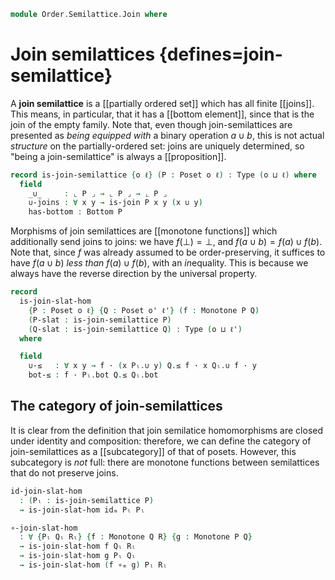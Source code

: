 <!--
```agda
open import Cat.Functor.Subcategory
open import Cat.Prelude

open import Data.Fin.Indexed
open import Data.Fin.Finite
open import Data.Fin.Base hiding (_≤_)

open import Order.Diagram.Bottom
open import Order.Diagram.Join
open import Order.Diagram.Lub
open import Order.Base

import Cat.Reasoning

import Order.Diagram.Join.Reasoning as Joins
import Order.Reasoning
```
-->

```agda
module Order.Semilattice.Join where
```

# Join semilattices {defines=join-semilattice}

A **join semilattice** is a [[partially ordered set]] which has all
finite [[joins]]. This means, in particular, that it has a [[bottom
element]], since that is the join of the empty family. Note that, even
though join-semilattices are presented as _being equipped with_ a binary
operation $a \cup b$, this is not actual *structure* on the
partially-ordered set: joins are uniquely determined, so "being a
join-semilattice" is always a [[proposition]].

```agda
record is-join-semilattice {o ℓ} (P : Poset o ℓ) : Type (o ⊔ ℓ) where
  field
    _∪_     : ⌞ P ⌟ → ⌞ P ⌟ → ⌞ P ⌟
    ∪-joins : ∀ x y → is-join P x y (x ∪ y)
    has-bottom : Bottom P
```

<!--
```agda
  infixr 24 _∪_

  open Joins ∪-joins public
  open Bottom has-bottom using (bot; ¡) public

abstract
  is-join-semilattice-is-prop
    : ∀ {o ℓ} {P : Poset o ℓ}
    → is-prop (is-join-semilattice P)
  is-join-semilattice-is-prop {P = P} p q = path where
    open Order.Diagram.Bottom P using (H-Level-Bottom)
    open is-join-semilattice
    module p = is-join-semilattice p
    module q = is-join-semilattice q

    joinp : ∀ x y → x p.∪ y ≡ x q.∪ y
    joinp x y = join-unique (p.∪-joins x y) (q.∪-joins x y)

    path : p ≡ q
    path i ._∪_ x y     = joinp x y i
    path i .∪-joins x y = is-prop→pathp (λ i → hlevel {T = is-join P x y (joinp x y i)} 1) (p.∪-joins x y) (q.∪-joins x y) i
    path i .has-bottom  = hlevel {T = Bottom P} 1 p.has-bottom q.has-bottom i

private variable
  o ℓ o' ℓ' : Level
  P Q R : Poset o ℓ

instance
  H-Level-is-join-semilattice : ∀ {n} → H-Level (is-join-semilattice P) (suc n)
  H-Level-is-join-semilattice = prop-instance is-join-semilattice-is-prop
```
-->

Morphisms of join semilattices are [[monotone functions]] which
additionally send joins to joins: we have $f(\bot) = \bot$, and $f(a
\cup b) = f(a) \cup f(b)$. Note that, since $f$ was already assumed to
be order-preserving, it suffices to have $f(a \cup b)$ *less than* $f(a)
\cup f(b)$, with an *in*equality. This is because we always have the
reverse direction by the universal property.

```agda
record
  is-join-slat-hom
    {P : Poset o ℓ} {Q : Poset o' ℓ'} (f : Monotone P Q)
    (P-slat : is-join-semilattice P)
    (Q-slat : is-join-semilattice Q) : Type (o ⊔ ℓ')
  where
```

<!--
```agda
  no-eta-equality
  private
    module P = Poset P
    module Pₗ = is-join-semilattice P-slat
    module Q = Order.Reasoning Q
    module Qₗ = is-join-semilattice Q-slat
    open is-join
```
-->

```agda
  field
    ∪-≤   : ∀ x y → f · (x Pₗ.∪ y) Q.≤ f · x Qₗ.∪ f · y
    bot-≤ : f · Pₗ.bot Q.≤ Qₗ.bot
```

<!--
```agda
  pres-∪ : ∀ x y → f · (x Pₗ.∪ y) ≡ f · x Qₗ.∪ f · y
  pres-∪ x y = Q.≤-antisym (∪-≤ x y) $ Qₗ.∪-universal (f · (x Pₗ.∪ y))
    (f .pres-≤ Pₗ.l≤∪)
    (f .pres-≤ Pₗ.r≤∪)

  pres-bot : f · Pₗ.bot ≡ Qₗ.bot
  pres-bot = Q.≤-antisym bot-≤ Qₗ.¡

  pres-joins
    : ∀ {x y m}
    → is-join P x y m
    → is-join Q (f · x) (f · y) (f · m)
  pres-joins join .is-join.l≤join = f .pres-≤ (join .l≤join)
  pres-joins join .is-join.r≤join = f .pres-≤ (join .r≤join)
  pres-joins {x = x} {y = y} {m = m} join .is-join.least lb fx≤lb fy≤lb =
    f · m            Q.≤⟨ f .pres-≤ (join .least (x Pₗ.∪ y) Pₗ.l≤∪ Pₗ.r≤∪) ⟩
    f · (x Pₗ.∪ y)   Q.≤⟨ ∪-≤ x y ⟩
    f · x Qₗ.∪ f · y Q.≤⟨ Qₗ.∪-universal lb fx≤lb fy≤lb ⟩
    lb               Q.≤∎

  pres-bottoms
    : ∀ {b}
    → is-bottom P b
    → is-bottom Q (f · b)
  pres-bottoms {b = b} b-bot x =
    f · b      Q.≤⟨ f .pres-≤ (b-bot Pₗ.bot) ⟩
    f · Pₗ.bot Q.≤⟨ bot-≤ ⟩
    Qₗ.bot     Q.≤⟨ Qₗ.¡ ⟩
    x          Q.≤∎

open is-join-slat-hom

unquoteDecl H-Level-is-join-slat-hom = declare-record-hlevel 1 H-Level-is-join-slat-hom (quote is-join-slat-hom)

open Poset
```
-->

## The category of join-semilattices

It is clear from the definition that join semilatice homomorphisms are
closed under identity and composition: therefore, we can define the
category of join-semilattices as a [[subcategory]] of that of posets.
However, this subcategory is *not* full: there are monotone functions
between semilattices that do not preserve joins.

```agda
id-join-slat-hom
  : (Pₗ : is-join-semilattice P)
  → is-join-slat-hom idₘ Pₗ Pₗ

∘-join-slat-hom
  : ∀ {Pₗ Qₗ Rₗ} {f : Monotone Q R} {g : Monotone P Q}
  → is-join-slat-hom f Qₗ Rₗ
  → is-join-slat-hom g Pₗ Qₗ
  → is-join-slat-hom (f ∘ₘ g) Pₗ Rₗ
```

<!--
```agda
id-join-slat-hom {P = P} _ .∪-≤ _ _ = P .≤-refl
id-join-slat-hom {P = P} _ .bot-≤   = P .≤-refl

∘-join-slat-hom {R = R} {f = f} {g = g} f-pres g-pres .∪-≤ x y =
  R .≤-trans (f .pres-≤ (g-pres .∪-≤ x y)) (f-pres .∪-≤ (g · x) (g · y))
∘-join-slat-hom {R = R} {f = f} {g = g} f-pres g-pres .bot-≤ =
  R .≤-trans (f .pres-≤ (g-pres .bot-≤)) (f-pres .bot-≤)

Join-slats-subcat : ∀ o ℓ → Subcat (Posets o ℓ) (o ⊔ ℓ) (o ⊔ ℓ)
Join-slats-subcat o ℓ .Subcat.is-ob       = is-join-semilattice
Join-slats-subcat o ℓ .Subcat.is-hom      = is-join-slat-hom
Join-slats-subcat o ℓ .Subcat.is-hom-prop _ _ _ = hlevel 1
Join-slats-subcat o ℓ .Subcat.is-hom-id   = id-join-slat-hom
Join-slats-subcat o ℓ .Subcat.is-hom-∘    = ∘-join-slat-hom

Join-slats : ∀ o ℓ → Precategory (lsuc o ⊔ lsuc ℓ) (o ⊔ ℓ)
Join-slats o ℓ = Subcategory (Join-slats-subcat o ℓ)

module Join-slats {o} {ℓ} = Cat.Reasoning (Join-slats o ℓ)

Join-slats→Posets : ∀ {o ℓ} → Functor (Join-slats o ℓ) (Posets o ℓ)
Join-slats→Posets = Forget-subcat

Join-slats↪Sets : ∀ {o ℓ} → Functor (Join-slats o ℓ) (Sets o)
Join-slats↪Sets = Posets↪Sets F∘ Join-slats→Posets

Join-semilattice : ∀ o ℓ → Type _
Join-semilattice o ℓ = Join-slats.Ob {o} {ℓ}
```
-->
